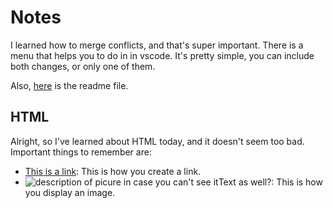 # Notes

I learned how to merge conflicts, and that's super important. There is a menu that helps you to do in in vscode. It's pretty simple, you can include both changes, or only one of them.

Also, [here](/README.md) is the readme file.

## HTML

Alright, so I've learned about HTML today, and it doesn't seem too bad. Important things to remember are:
- <a href="some url here">This is a link</a>: This is how you create a link.
- <img src="url_to_some_image" alt="description of picure in case you can't see it" width="number" height="number">Text as well?</img>: This is how you display an image.